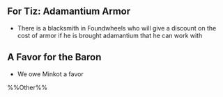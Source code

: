 ## For Tiz: Adamantium Armor
- There is a blacksmith in Foundwheels who will give a discount on the cost of armor if he is brought adamantium that he can work with

## A Favor for the Baron
- We owe Minkot a favor

%%Other%%